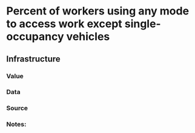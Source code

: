 # Percent of workers using any mode to access work except single-occupancy vehicles

## Infrastructure

### Value

### Data

### Source

### Notes:
